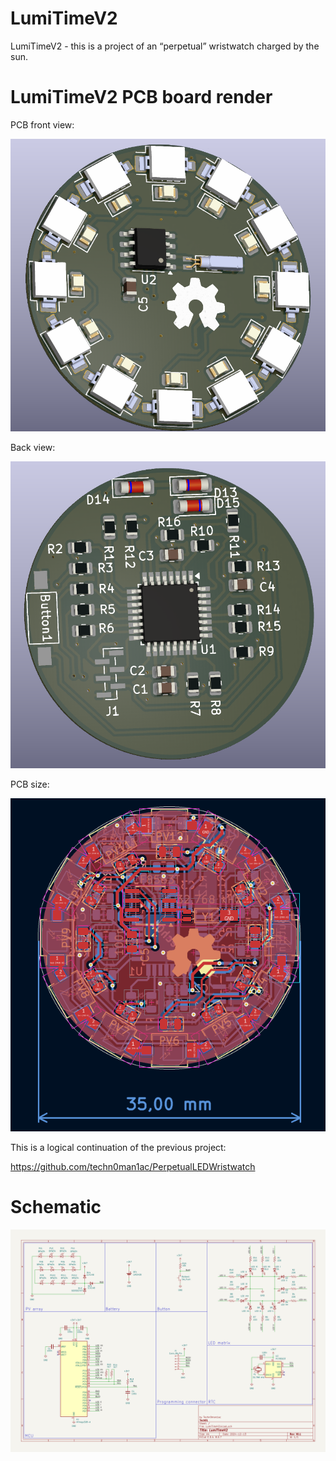 # LumiTimeV2

LumiTimeV2 - this is a project of an “perpetual” wristwatch charged by the sun.

# LumiTimeV2 PCB board render

PCB front view:

![LumiTimeV2 PCB board render](https://raw.githubusercontent.com/techn0man1ac/LumiTimeV2/refs/heads/main/img/LumiTimeV2BoardRender.png)

Back view:

![LumiTimeV2 PCB board render back](https://raw.githubusercontent.com/techn0man1ac/LumiTimeV2/refs/heads/main/img/LumiTimeV2BoardRenderBack.png)

PCB size:

![LumiTimeV2 PCB board size](https://raw.githubusercontent.com/techn0man1ac/LumiTimeV2/refs/heads/main/img/LumiTimeV2PCBSizes.png)

This is a logical continuation of the previous project:

https://github.com/techn0man1ac/PerpetualLEDWristwatch

# Schematic

![LumiTimeV2 Schematic](https://raw.githubusercontent.com/techn0man1ac/LumiTimeV2/refs/heads/main/img/Schematic.png)

